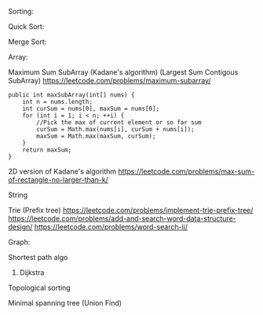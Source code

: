 Sorting:


Quick Sort:



Merge Sort:



Array:

Maximum Sum SubArray (Kadane's algorithm) (Largest Sum Contigous SubArray)
https://leetcode.com/problems/maximum-subarray/

    public int maxSubArray(int[] nums) {
        int n = nums.length;
        int curSum = nums[0], maxSum = nums[0];
        for (int i = 1; i < n; ++i) {
            //Pick the max of current element or so far sum
            curSum = Math.max(nums[i], curSum + nums[i]);
            maxSum = Math.max(maxSum, curSum);
        }
        return maxSum;
    }

2D version of Kadane's algorithm
https://leetcode.com/problems/max-sum-of-rectangle-no-larger-than-k/

String

Trie (Prefix tree)
https://leetcode.com/problems/implement-trie-prefix-tree/
https://leetcode.com/problems/add-and-search-word-data-structure-design/
https://leetcode.com/problems/word-search-ii/

Graph:

Shortest path algo
1. Dijkstra

Topological sorting

Minimal spanning tree (Union Find)
